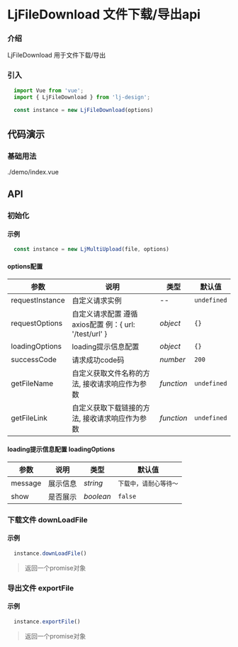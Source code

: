 # LjFileDownload 文件下载/导出api

### 介绍
LjFileDownload 用于文件下载/导出
### 引入

```js
  import Vue from 'vue';
  import { LjFileDownload } from 'lj-design';
  
  const instance = new LjFileDownload(options)
```

## 代码演示

### 基础用法

<demo-code>./demo/index.vue</demo-code>

## API

### 初始化

#### 示例

```js
  const instance = new LjMultiUpload(file, options)
```

#### options配置

| 参数 | 说明 | 类型 |  默认值 |
|------|------|-----|---------|
| requestInstance | 自定义请求实例 | -- | `undefined` |
| requestOptions | 自定义请求配置 遵循axios配置 例：{ url: '/test/url' } | _object_ | `{}` |
| loadingOptions | loading提示信息配置 | _object_ | `{}` |
| successCode | 请求成功code码 | _number_ | `200` |
| getFileName | 自定义获取文件名称的方法, 接收请求响应作为参数 | _function_ | `undefined` |
| getFileLink | 自定义获取下载链接的方法, 接收请求响应作为参数 | _function_ | `undefined` |

#### loading提示信息配置 loadingOptions

| 参数 | 说明 | 类型 |  默认值 |
|------|------|-----|---------|
| message | 展示信息 | _string_ | `下载中，请耐心等待～` |
| show | 是否展示 | _boolean_ | `false` |

### 下载文件 downLoadFile

#### 示例

```js
  instance.downLoadFile()
```

> 返回一个promise对象

### 导出文件 exportFile

#### 示例

```js
  instance.exportFile()
```

> 返回一个promise对象